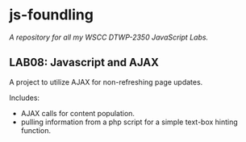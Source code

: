 # js-foundling

*A repository for all my WSCC DTWP-2350 JavaScript Labs.*

## LAB08: Javascript and AJAX

A project to utilize AJAX for non-refreshing page updates.

Includes:

- AJAX calls for content population.
- pulling information from a php script for a simple text-box hinting function.
